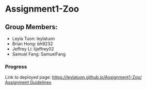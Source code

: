 # Assignment1-Zoo

## Group Members:
- Leyla Tuon: leylatuon
- Brian Hong: bh9232
- Jeffrey Li: lijeffrey02
- Samuel Fang: SamuelFang

### Progress
Link to deployed page: https://leylatuon.github.io/Assignment1-Zoo/ <br/>
[Assignment Guidelines](https://docs.google.com/document/d/1SZp-51ne30E_O_lpbpMiT_4ya3134n5e/edit?rtpof=true&sd=true)
